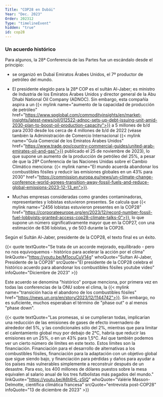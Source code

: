 ```yaml
---
Title: "COP28 en Dubái"
Year: "Dec. 2023"
Order: 202312
Type: "timelineEvent"
hidden: "true"
id: cop28
---
```


### Un acuerdo histórico

Para algunos, la 28ª Conferencia de las Partes fue un escándalo desde el principio:

- se organizó en Dubaï Emiratos Árabes Unidos, el 7º productor de petróleo del mundo.

- El presidente elegido para la 28ª COP es el sultán Al-Jaber; es ministro de Industria de los Emiratos Árabes Unidos y director general de la Abu Dhabi National Oil Company (ADNOC). Sin embargo, esta compañía aspira a un {{< mylink name="aumento de la capacidad de producción de petróleo" href="https://www.spglobal.com/commodityinsights/en/market-insights/latest-news/oil/012522-adnoc-sets-up-debt-issuing-unit-amid-2030-plan-to-boost-oil-production-capacity">}} a 5 millones de b/d para 2030 desde los cerca de 4 millones de b/d de 2022 (véase también la Administración de Comercio Internacional {{< mylink name="Guía Comercial de los Emiratos Árabes Unidos" href="https://www.trade.gov/country-commercial-guides/united-arab-emirates-oil-and-gas">}} publicado el 25 de noviembre de 2023), lo que supone un aumento de la producción de petróleo del 25%, a pesar de que la 28ª Conferencia de las Naciones Unidas sobre el Cambio Climático menciona: {{< mylink name="El mundo acuerda abandonar los combustibles fósiles y reducir las emisiones globales en un 43% para 2030" href="https://commission.europa.eu/news/un-climate-change-conference-world-agrees-transition-away-fossil-fuels-and-reduce-global-emissions-2023-12-13_en">}}.

- Muchas empresas consideradas como grandes contaminadoras, representantes y lobistas estuvieron presentes. Se calcula que {{< mylink name="2456 lobistas estuvieron presentes en la COP28" href="https://corporateeurope.org/en/2023/12/record-number-fossil-fuel-lobbyists-granted-access-cop28-climate-talks-0">}}, lo que supone un número significativamente mayor que en la COP27, con una estimación de 636 lobistas, y de 503 durante la COP26.

Según el Sultán Al-Jaber, presidente de la COP28, el texto final es un éxito.

{{< quote textQuote="Se trata de un accorde mejorado, equilibrado - pero no nos equivoquemos - histórico para acelerar la acción por el clima" linkQuote="https://youtu.be/M1ocuCuV14g" whoQuote="Sultan Al-Jaber, Presidente de la COP28" srcQuote="El presidente de la COP28 celebra el histórico acuerdo para abandonar los combustibles fósiles youtube video" infoQuote="Diciembre de 2023" >}}

Este acuerdo se denomina "histórico" porque menciona, por primera vez en todas las conferencias de la ONU sobre el clima, la {{< mylink name="transición hacia el abandono de los combustibles fósiles" href="https://news.un.org/en/story/2023/12/1144742">}}. Sin embargo, no es suficiente, muchos esperaban el término de "phase out" o al menos "phase down".

{{< quote textQuote="Las promesas, si se cumplieran todas, implicarían una reducción de las emisiones de gases de efecto invernadero de alrededor del 5%, y las condicionales sólo del 2%, mientras que para limitar el calentamiento global muy por debajo de 2°C, habría que reducir las emisiones en un 25%, o en un 43% para 1,5°C. Así que también podemos ver un cierto número de límites en este texto. Estos límites son la financiación. Financiación para el desarrollo de alternativas a los combustibles fósiles, financiación para la adaptación con un objetivo global que sigue siendo bajo, y financiación para pérdidas y daños para ayudar a los países más vulnerables simplemente a reconstruir después de un desastre. Para eso, los 400 millones de dólares puestos sobre la mesa equivalen al salario anual de los tres futbolistas más pagados del mundo." linkQuote="https://youtu.be/A6t4HL-z5lQ" whoQuote="Valérie Masson-Delmotte, científica climática francesa" srcQuote="entrevista post-COP28" infoQuote="13 de diciembre de 2023" >}}









